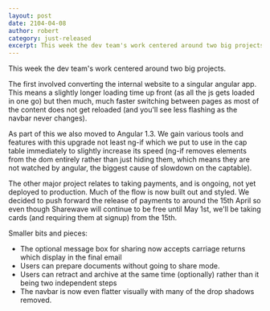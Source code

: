 ```yaml
---
layout: post
date: 2104-04-08
author: robert
category: just-released
excerpt: This week the dev team's work centered around two big projects: converting to a single angular app, and preparing to take payments.
---
```

This week the dev team's work centered around two big projects.

The first involved converting the internal website to a singular angular app. This means a slightly longer loading time up front (as all the js gets loaded in one go) but then much, much faster switching between pages as most of the content does not get reloaded (and you'll see less flashing as the navbar never changes).

As part of this we also moved to Angular 1.3. We gain various tools and features with this upgrade not least ng-if which we put to use in the cap table immediately to slightly increase its speed (ng-if removes elements from the dom entirely rather than just hiding them, which means they are not watched by angular, the biggest cause of slowdown on the captable).

The other major project relates to taking payments, and is ongoing, not yet deployed to production. Much of the flow is now built out and styled. We decided to push forward the release of payments to around the 15th April so even though Sharewave will continue to be free until May 1st, we'll be taking cards (and requiring them at signup) from the 15th.

Smaller bits and pieces:
- The optional message box for sharing now accepts carriage returns which display in the final email
- Users can prepare documents without going to share mode.
- Users can retract and archive at the same time (optionally) rather than it being two independent steps
- The navbar is now even flatter visually with many of the drop shadows removed.